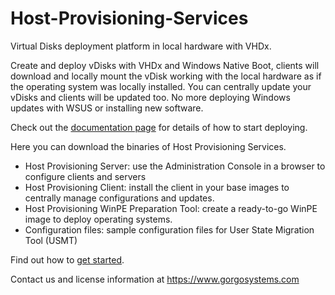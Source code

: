 # Host-Provisioning-Services
Virtual Disks deployment platform in local hardware with VHDx.

Create and deploy vDisks with VHDx and Windows Native Boot, clients will download and locally mount the vDisk working with the local hardware as if the operating system was locally installed. You can centrally update your vDisks and clients will be updated too. No more deploying Windows updates with WSUS or installing new software.

Check out the [documentation page](https://doc.gorgosystems.com) for details of how to start deploying.

Here you can download the binaries of Host Provisioning Services.

- Host Provisioning Server: use the Administration Console in a browser to configure clients and servers
- Host Provisioning Client: install the client in your base images to centrally manage configurations and updates.
- Host Provisioning WinPE Preparation Tool: create a ready-to-go WinPE image to deploy operating systems.
- Configuration files: sample configuration files for User State Migration Tool (USMT)

Find out how to [get started](https://doc.gorgosystems.com/getting-started/install-server).

Contact us and license information at https://www.gorgosystems.com
